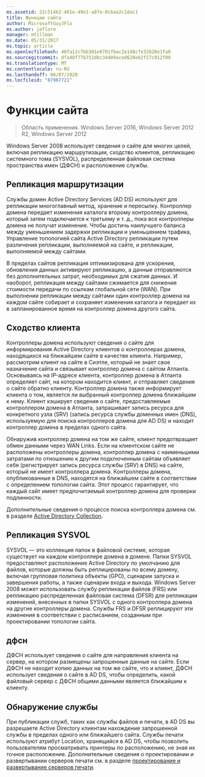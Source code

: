 ```yaml
---
ms.assetid: 22c514b2-401e-49e1-a87e-0cbaa2c1dac1
title: Функции сайта
author: MicrosoftGuyJFlo
ms.author: joflore
manager: mtillman
ms.date: 05/31/2017
ms.topic: article
ms.openlocfilehash: 40fa12c7bb301e0701fbac2e148cfe32820e1fa0
ms.sourcegitcommit: dfa48f77b751dbc34409aced628eb2f17c912f08
ms.translationtype: MT
ms.contentlocale: ru-RU
ms.lasthandoff: 08/07/2020
ms.locfileid: "87967721"
---
```

# <a name="site-functions"></a>Функции сайта

> Область применения. Windows Server 2016, Windows Server 2012 R2, Windows Server 2012

 Windows Server 2008 использует сведения о сайте для многих целей, включая репликацию маршрутизации, сходство клиентов, репликацию системного тома (SYSVOL), распределенная файловая система пространства имен (ДФСН) и расположение службы.

## <a name="routing-replication"></a>Репликация маршрутизации
Службы домен Active Directory Services (AD DS) используют для репликации многоглавный метод, хранение и пересылку. Контроллер домена передает изменения каталога второму контроллеру домена, который затем подключается к третьему и т. д., пока все контроллеры домена не получат изменение. Чтобы достичь наилучшего баланса между уменьшением задержки репликации и уменьшением трафика, Управление топологией сайта Active Directory репликации путем различения репликации, выполняемой на сайте, и репликации, выполняемой между сайтами.

В пределах сайтов репликация оптимизирована для ускорения, обновления данных активируют репликацию, а данные отправляются без дополнительных затрат, необходимых для сжатия данных. И наоборот, репликация между сайтами сжимается для снижения стоимости передачи по ссылкам глобальной сети (WAN). При выполнении репликации между сайтами один контроллер домена на каждом сайте собирает и сохраняет изменения каталога и передает их в запланированное время на контроллер домена другого сайта.

## <a name="client-affinity"></a>Сходство клиента
Контроллеры домена используют сведения о сайте для информирования Active Directory клиентов о контроллерах домена, находящихся на ближайшем сайте в качестве клиента. Например, рассмотрим клиент на сайте в Сиэтле, который не знает свое назначение сайта и связывает контроллер домена с сайтом Атланта. Основываясь на IP-адресе клиента, контроллер домена в Атланта определяет сайт, на котором находится клиент, и отправляет сведения о сайте обратно клиенту. Контроллер домена также информирует клиента о том, является ли выбранный контроллер домена ближайшим к нему. Клиент кэширует сведения о сайте, предоставляемые контроллером домена в Атланта, запрашивает запись ресурса для конкретного узла (SRV) (запись ресурса службы доменных имен (DNS), используемую для поиска контроллеров домена для AD DS) и находит контроллер домена в пределах одного сайта.

Обнаружив контроллер домена на том же сайте, клиент предотвращает обмен данными через WAN Links. Если на клиентском сайте не расположены контроллеры домена, контроллер домена с наименьшими затратами по отношению к другим подключенным сайтам объявляет себя (регистрирует запись ресурса службы (SRV) в DNS) на сайте, который не имеет контроллера домена. Контроллеры домена, опубликованные в DNS, находятся на ближайшем сайте в соответствии с определением топологии сайта. Этот процесс гарантирует, что каждый сайт имеет предпочитаемый контроллер домена для проверки подлинности.

Дополнительные сведения о процессе поиска контроллера домена см. в разделе [Active Directory Collection](/previous-versions/windows/it-pro/windows-server-2003/cc780036(v=ws.10)).

## <a name="sysvol-replication"></a>Репликация SYSVOL
SYSVOL — это коллекция папок в файловой системе, которая существует на каждом контроллере домена в домене. Папки SYSVOL предоставляют расположение Active Directory по умолчанию для файлов, которые должны быть реплицированы по всему домену, включая групповая политика объекты (GPO), сценарии запуска и завершения работы, а также сценарии входа и выхода.  Windows Server 2008 может использовать службу репликации файлов (FRS) или репликацию распределенная файловая система (DFSR) для репликации изменений, внесенных в папки SYSVOL с одного контроллера домена на другие контроллеры домена. Службы FRS и DFSR реплицируют эти изменения в соответствии с расписанием, созданным при проектировании топологии сайта.

## <a name="dfsn"></a>дфсн
ДФСН использует сведения о сайте для направления клиента на сервер, на котором размещены запрошенные данные на сайте. Если ДФСН не находит копию данных на том же сайте, что и клиент, ДФСН использует сведения о сайте в AD DS, чтобы определить, какой файловый сервер с ДФСН общими данными является ближайшим к клиенту.

## <a name="service-location"></a>Обнаружение службы
При публикации служб, таких как службы файлов и печати, в AD DS вы разрешаете Active Directory клиентам нахождение запрошенной службы в пределах одного или ближайшего сайта. Службы печати используют атрибут Location, хранящийся в AD DS, чтобы позволить пользователям просматривать принтеры по расположению, не зная их точное расположение. Дополнительные сведения о проектировании и развертывании серверов печати см. в разделе [проектирование и развертывание серверов печати](/previous-versions/windows/it-pro/windows-server-2003/cc785842(v=ws.10)).
